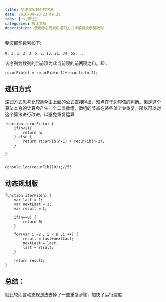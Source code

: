 ```yaml
---
title: 斐波那契数列的求法
date: 2016-04-23 23:49:29
tags: [js,算法]
categories: 技术文档
description: 使用动态规划和递归方式求解斐波那契数列
---
```

斐波那契数列如下:
    
    0，1，1，2，3，5，8，13，21，34，55，...
该序列为数列的当前项为此当前项的前两项之和。即：
        
    recurFib(n) = recurFib(n-1)+recurfib(n-2);

## 递归方式
递归方式思考比较简单由上面的公式直接得出，难点在于边界值的判断。但是这个算法本身的计算会产生一个二叉数组，数组的节点在某些值上会重复，所以可以对这个算法进行改进。以避免重复运算

    function recurFib(n) {
        if(n<2){
            return n;
        } else {
            return recurFib(n-1) + recurFib(n-2);
        }

    }


    console.log(recurFib(10));//55

## 动态规划版

    function iterFib(n) {
        var last = 1;
        var nextLast = 1;
        var result = 1;

        if(n==0) {
            return 0;
        }
        
        for(var i =2 ; i < n ;i ++) {
            result = last+nextLast;
            nextLast = last;
            last = result;
        }

        return result;
    }


## 总结：
就比较而言动态规划法去掉了一些重复步骤，加快了运行速度


